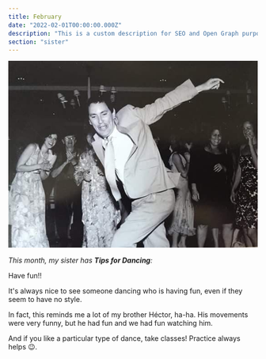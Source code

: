 ```yaml
---
title: February
date: "2022-02-01T00:00:00.000Z"
description: "This is a custom description for SEO and Open Graph purposes, rather than the default generated excerpt. Simply add a description field to the frontmatter."
section: "sister"
---
```


![PostImg](../images/feb22.jpg)

*This month, my sister has __Tips for Dancing__:*

Have fun!!

It's always nice to see someone dancing who is having fun, even if they seem to have no style.

In fact, this reminds me a lot of my brother Héctor, ha-ha. His movements were very funny, but he had fun and we had fun watching him.

And if you like a particular type of dance, take classes! Practice always helps 😉.
